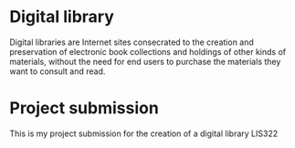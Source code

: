 # Digital library

Digital libraries are Internet sites consecrated to the creation and preservation of electronic book collections and holdings of other kinds of materials, without the need for end users to purchase the materials they want to consult and read.

# Project submission

This is my project submission for the creation of a digital library LIS322
